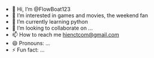 - 👋 Hi, I’m @FlowBoat123
- 👀 I’m interested in games and movies, the weekend fan
- 🌱 I’m currently learning python
- 💞️ I’m looking to collaborate on ...
- 📫 How to reach me hienctcom@gmail.com
- 😄 Pronouns: ...
- ⚡ Fun fact: ...

<!---
FlowBoat123/FlowBoat123 is a ✨ special ✨ repository because its `README.md` (this file) appears on your GitHub profile.
You can click the Preview link to take a look at your changes.
--->
